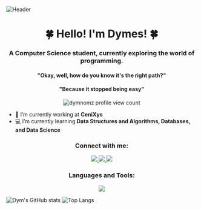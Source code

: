 ![Header](./dymesbanner.png)
<h1 align="center">🍀 Hello! I'm Dymes! 🍀</h1>
<h3 align="center">A Computer Science student, currently exploring the world of programming.</h3>
<h4 align="center">"Okay, well, how do you know it's the right path?"</h4>
<h4 align="center">"Because it stopped being easy"</h4>
<p align="center"> <img src="https://komarev.com/ghpvc/?username=dymnomz&label=Profile%20views&color=32a86d&style=flat-square&label=Profile+Views" alt="dymnomz profile view count" /> </p>

- 🏢 I’m currently working at **CeniXys**
- 💻 I’m currently learning **Data Structures and Algorithms, Databases, and Data Science**

<h3 align="Center">Connect with me:</h3>
<p align="center" >
  <a href="https://www.instagram.com/dymnomz/" >
    <img src="https://skillicons.dev/icons?i=instagram" />
  </a>
  <a href="https://www.linkedin.com/in/dymierborgonia/">
    <img src="https://skillicons.dev/icons?i=linkedin" />
  </a>
  <a href="https://twitter.com/DymierJohn">
    <img src="https://skillicons.dev/icons?i=twitter" />
  </a>
</p>

<h3 align="Center">Languages and Tools:</h3>
<p align="center">
  <a href="https://skillicons.dev">
    <img src="https://skillicons.dev/icons?i=c,cpp,cs,dart,discord,django,firebase,flutter,php,postgres,ps,visualstudio,vscode" />
  </a>
</p>

![Dym's GitHub stats](https://github-readme-stats.vercel.app/api?username=DymNomZ&show_icons=true&theme=vue-dark&bg_color=001A0C&border_radius=9.0&text_color=FFE372) ![Top Langs](https://github-readme-stats.vercel.app/api/top-langs/?username=DymNomZ&layout=donut&theme=vue-dark&bg_color=001A0C&border_radius=9.0&text_color=FFE372)
